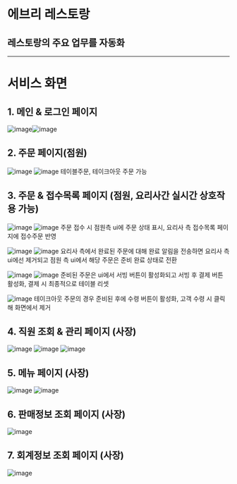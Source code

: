 # 에브리 레스토랑
## 레스토랑의 주요 업무를 자동화 
------------

# 서비스 화면

## 1. 메인 & 로그인 페이지
![image](https://user-images.githubusercontent.com/57261470/111029794-f8fcf480-8441-11eb-8aec-177e2eb28180.png)![image](https://user-images.githubusercontent.com/57261470/111029837-3792af00-8442-11eb-9424-480fc2d150de.png)


## 2. 주문 페이지(점원)
![image](https://user-images.githubusercontent.com/57261470/111029887-80e2fe80-8442-11eb-8d14-f7d172507480.png)
![image](https://user-images.githubusercontent.com/57261470/111029907-a5d77180-8442-11eb-96fc-9ba8a35dbc93.png)
테이블주문, 테이크아웃 주문 가능



## 3. 주문 & 접수목록 페이지 (점원, 요리사간 실시간 상호작용 가능)
![image](https://user-images.githubusercontent.com/57261470/111030061-9d336b00-8443-11eb-963a-7ce98c926cef.png)
![image](https://user-images.githubusercontent.com/57261470/111030070-b63c1c00-8443-11eb-8d05-a1a7df8c863a.png)
주문 접수 시 점원측 ui에 주문 상태 표시, 요리사 측 접수목록 페이지에 접수주문 반영

![image](https://user-images.githubusercontent.com/57261470/111030138-0fa44b00-8444-11eb-8492-299ef4374d43.png)
![image](https://user-images.githubusercontent.com/57261470/111030111-f9968a80-8443-11eb-92bd-364184792ba5.png)
요리사 측에서 완료된 주문에 대해 완료 알림을 전송하면 요리사 측 ui에선 제거되고 점원 측 ui에서 해당 주문은 준비 완료 상태로 전환

![image](https://user-images.githubusercontent.com/57261470/111030375-3747e300-8445-11eb-9bff-d77bb1d5ca64.png)
![image](https://user-images.githubusercontent.com/57261470/111030394-4fb7fd80-8445-11eb-822e-ed25e2d7a611.png)
준비된 주문은 ui에서 서빙 버튼이 활성화되고 서빙 후 결제 버튼 활성화, 결제 시 최종적으로 테이블 리셋

![image](https://user-images.githubusercontent.com/57261470/111030436-9a397a00-8445-11eb-91fc-d9a72ad748d6.png)
테이크아웃 주문의 경우 준비된 후에 수령 버튼이 활성화, 고객 수령 시 클릭해 화면에서 제거



## 4. 직원 조회 & 관리 페이지 (사장)
![image](https://user-images.githubusercontent.com/57261470/111030491-da98f800-8445-11eb-9729-98536c79ae3e.png)
![image](https://user-images.githubusercontent.com/57261470/111030527-1b910c80-8446-11eb-8827-e31283f9132f.png)
![image](https://user-images.githubusercontent.com/57261470/111030545-3499bd80-8446-11eb-85df-f9589216e8ba.png)



## 5. 메뉴 페이지 (사장)
![image](https://user-images.githubusercontent.com/57261470/111030562-5a26c700-8446-11eb-878b-2d61a18604fd.png)
![image](https://user-images.githubusercontent.com/57261470/111030582-6874e300-8446-11eb-90f3-8bc78b06fd2f.png)



## 6. 판매정보 조회 페이지 (사장)
![image](https://user-images.githubusercontent.com/57261470/111030597-804c6700-8446-11eb-9fbb-e032155e0095.png)



## 7. 회계정보 조회 페이지 (사장)
![image](https://user-images.githubusercontent.com/57261470/111030605-922e0a00-8446-11eb-9ccf-e24c6e28bb76.png)




